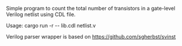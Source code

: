 Simple program to count the total number of transistors in a gate-level Verilog netlist using CDL file.

Usage:
    cargo run -r -- lib.cdl netlist.v

Verilog parser wrapper is based on https://github.com/sgherbst/svinst
